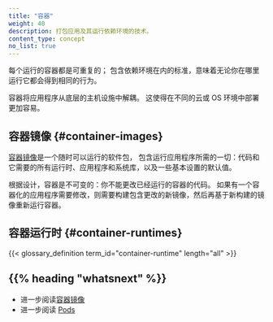 ```yaml
---
title: "容器"
weight: 40
description: 打包应用及其运行依赖环境的技术。
content_type: concept
no_list: true
---
```


<!-- overview -->
<!--
Each container that you run is repeatable; the standardization from having
dependencies included means that you get the same behavior wherever you
run it.

Containers decouple applications from underlying host infrastructure.
This makes deployment easier in different cloud or OS environments.
-->
每个运行的容器都是可重复的；
包含依赖环境在内的标准，意味着无论你在哪里运行它都会得到相同的行为。

容器将应用程序从底层的主机设施中解耦。
这使得在不同的云或 OS 环境中部署更加容易。

<!-- body -->
<!--
## Container images
A [container image](/docs/concepts/containers/images/) is a ready-to-run
software package, containing everything needed to run an application:
the code and any runtime it requires, application and system libraries,
and default values for any essential settings.

By design, a container is immutable: you cannot change the code of a
container that is already running. If you have a containerized application
and want to make changes, you need to build a new image that includes
the change, then recreate the container to start from the updated image.
-->

## 容器镜像 {#container-images}
[容器镜像](/zh-cn/docs/concepts/containers/images/)是一个随时可以运行的软件包，
包含运行应用程序所需的一切：代码和它需要的所有运行时、应用程序和系统库，以及一些基本设置的默认值。

根据设计，容器是不可变的：你不能更改已经运行的容器的代码。
如果有一个容器化的应用程序需要修改，则需要构建包含更改的新镜像，然后再基于新构建的镜像重新运行容器。

<!-- ## Container runtimes -->
## 容器运行时  {#container-runtimes}

{{< glossary_definition term_id="container-runtime" length="all" >}}

## {{% heading "whatsnext" %}}
<!--
* Read about [container images](/docs/concepts/containers/images/)
* Read about [Pods](/docs/concepts/workloads/pods/)
-->

* 进一步阅读[容器镜像](/zh-cn/docs/concepts/containers/images/)
* 进一步阅读 [Pods](/zh-cn/docs/concepts/workloads/pods/)


